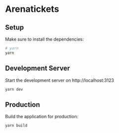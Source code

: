 # Arenatickets

## Setup

Make sure to install the dependencies:

```bash
# yarn
yarn
```

## Development Server

Start the development server on http://localhost:3123

```bash
yarn dev
```

## Production

Build the application for production:

```bash
yarn build
```
